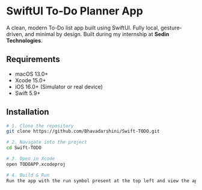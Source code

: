 # SwiftUI To-Do Planner App

A clean, modern To-Do list app built using SwiftUI. Fully local, gesture-driven, and minimal by design. Built during my internship at **Sedin Technologies**.


## Requirements

- macOS 13.0+
- Xcode 15.0+
- iOS 16.0+ (Simulator or real device)
- Swift 5.9+


## Installation

```bash
# 1. Clone the repository
git clone https://github.com/Bhavadarshini/Swift-TODO.git

# 2. Navigate into the project
cd Swift-TODO

# 3. Open in Xcode
open TODOAPP.xcodeproj

# 4. Build & Run
Run the app with the run symbol present at the top left and view the app in stimulator or your device.

